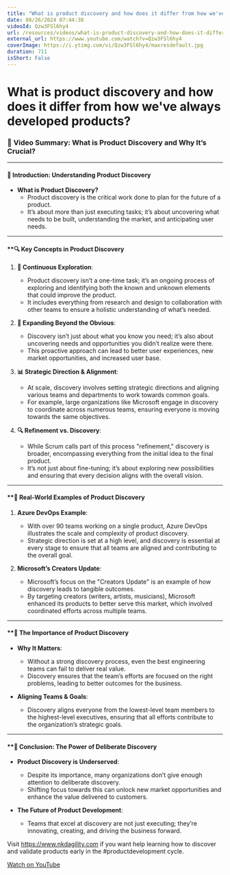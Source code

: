 ```yaml
---
title: "What is product discovery and how does it differ from how we've always developed products?"
date: 08/26/2024 07:44:38
videoId: Qzw3FSl6hy4
url: /resources/videos/what-is-product-discovery-and-how-does-it-differ-from-how-we've-always-developed-products-
external_url: https://www.youtube.com/watch?v=Qzw3FSl6hy4
coverImage: https://i.ytimg.com/vi/Qzw3FSl6hy4/maxresdefault.jpg
duration: 711
isShort: False
---
```


# What is product discovery and how does it differ from how we've always developed products?

### 🎯 **Video Summary: What is Product Discovery and Why It’s Crucial?**

---

#### **📘 Introduction: Understanding Product Discovery**

- **What is Product Discovery?**
  - Product discovery is the critical work done to plan for the future of a product.
  - It’s about more than just executing tasks; it’s about uncovering what needs to be built, understanding the market, and anticipating user needs.

---

#### **🔍 **Key Concepts in Product Discovery**

1. **🔄 Continuous Exploration**:
   - Product discovery isn’t a one-time task; it’s an ongoing process of exploring and identifying both the known and unknown elements that could improve the product.
   - It includes everything from research and design to collaboration with other teams to ensure a holistic understanding of what’s needed.

2. **🧠 Expanding Beyond the Obvious**:
   - Discovery isn’t just about what you know you need; it’s also about uncovering needs and opportunities you didn’t realize were there.
   - This proactive approach can lead to better user experiences, new market opportunities, and increased user base.

3. **📊 Strategic Direction & Alignment**:
   - At scale, discovery involves setting strategic directions and aligning various teams and departments to work towards common goals.
   - For example, large organizations like Microsoft engage in discovery to coordinate across numerous teams, ensuring everyone is moving towards the same objectives.

4. **🔍 Refinement vs. Discovery**:
   - While Scrum calls part of this process "refinement," discovery is broader, encompassing everything from the initial idea to the final product.
   - It’s not just about fine-tuning; it’s about exploring new possibilities and ensuring that every decision aligns with the overall vision.

---

#### **🚀 **Real-World Examples of Product Discovery**

1. **Azure DevOps Example**:
   - With over 90 teams working on a single product, Azure DevOps illustrates the scale and complexity of product discovery.
   - Strategic direction is set at a high level, and discovery is essential at every stage to ensure that all teams are aligned and contributing to the overall goal.

2. **Microsoft’s Creators Update**:
   - Microsoft’s focus on the "Creators Update" is an example of how discovery leads to tangible outcomes.
   - By targeting creators (writers, artists, musicians), Microsoft enhanced its products to better serve this market, which involved coordinated efforts across multiple teams.

---

#### **🎯 **The Importance of Product Discovery**

- **Why It Matters**:
  - Without a strong discovery process, even the best engineering teams can fail to deliver real value.
  - Discovery ensures that the team’s efforts are focused on the right problems, leading to better outcomes for the business.

- **Aligning Teams & Goals**:
  - Discovery aligns everyone from the lowest-level team members to the highest-level executives, ensuring that all efforts contribute to the organization’s strategic goals.

---

#### **🌟 **Conclusion: The Power of Deliberate Discovery**

- **Product Discovery is Underserved**:
  - Despite its importance, many organizations don’t give enough attention to deliberate discovery.
  - Shifting focus towards this can unlock new market opportunities and enhance the value delivered to customers.

- **The Future of Product Development**:
  - Teams that excel at discovery are not just executing; they’re innovating, creating, and driving the business forward.

Visit https://www.nkdagility.com if you want help learning how to discover and validate products early in the #productdevelopment cycle.

[Watch on YouTube](https://www.youtube.com/watch?v=Qzw3FSl6hy4)
